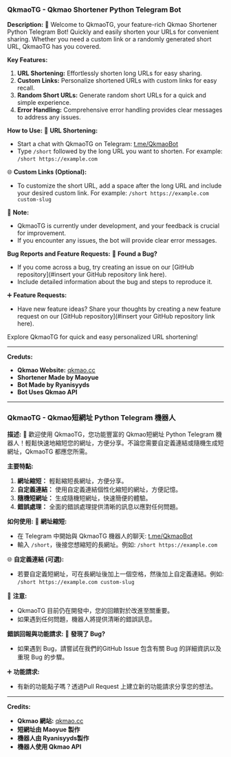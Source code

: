 ### QkmaoTG - Qkmao Shortener Python Telegram Bot

**Description:**
🚀 Welcome to QkmaoTG, your feature-rich Qkmao Shortener Python Telegram Bot! Quickly and easily shorten your URLs for convenient sharing. Whether you need a custom link or a randomly generated short URL, QkmaoTG has you covered.

**Key Features:**
1. **URL Shortening:** Effortlessly shorten long URLs for easy sharing.
2. **Custom Links:** Personalize shortened URLs with custom links for easy recall.
3. **Random Short URLs:** Generate random short URLs for a quick and simple experience.
4. **Error Handling:** Comprehensive error handling provides clear messages to address any issues.

**How to Use:**
🔗 **URL Shortening:**
   - Start a chat with QkmaoTG on Telegram: [t.me/QkmaoBot](https://t.me/QkmaoBot)
   - Type `/short` followed by the long URL you want to shorten. For example: `/short https://example.com`

🌐 **Custom Links (Optional):**
   - To customize the short URL, add a space after the long URL and include your desired custom link. For example: `/short https://example.com custom-slug`

🚧 **Note:**
   - QkmaoTG is currently under development, and your feedback is crucial for improvement.
   - If you encounter any issues, the bot will provide clear error messages.

**Bug Reports and Feature Requests:**
🐞 **Found a Bug?**
   - If you come across a bug, try creating an issue on our [GitHub repository](#insert your GitHub repository link here).
   - Include detailed information about the bug and steps to reproduce it.

➕ **Feature Requests:**
   - Have new feature ideas? Share your thoughts by creating a new feature request on our [GitHub repository](#insert your GitHub repository link here).

Explore QkmaoTG for quick and easy personalized URL shortening!

---

**Creduts:**
- **Qkmao Website:** [qkmao.cc](https://qkmao.cc)
- **Shortener Made by Maoyue**
- **Bot Made by Ryanisyyds**
- **Bot Uses Qkmao API**

---

### QkmaoTG - Qkmao短網址 Python Telegram 機器人

**描述:**
🚀 歡迎使用 QkmaoTG，您功能豐富的 Qkmao短網址 Python Telegram 機器人！輕鬆快速地縮短您的網址，方便分享。不論您需要自定義連結或隨機生成短網址，QkmaoTG 都應您所需。

**主要特點:**
1. **網址縮短：** 輕鬆縮短長網址，方便分享。
2. **自定義連結：** 使用自定義連結個性化縮短的網址，方便記憶。
3. **隨機短網址：** 生成隨機短網址，快速簡便的體驗。
4. **錯誤處理：** 全面的錯誤處理提供清晰的訊息以應對任何問題。

**如何使用:**
🔗 **網址縮短:**
   - 在 Telegram 中開始與 QkmaoTG 機器人的聊天: [t.me/QkmaoBot](https://t.me/QkmaoBot)
   - 輸入 `/short`，後接您想縮短的長網址。例如: `/short https://example.com`

🌐 **自定義連結 (可選):**
   - 若要自定義短網址，可在長網址後加上一個空格，然後加上自定義連結。例如: `/short https://example.com custom-slug`

🚧 **注意:**
   - QkmaoTG 目前仍在開發中，您的回饋對於改進至關重要。
   - 如果遇到任何問題，機器人將提供清晰的錯誤訊息。

**錯誤回報與功能請求:**
🐞 **發現了 Bug?**
   - 如果遇到 Bug，請嘗試在我們的GitHub Issue 包含有關 Bug 的詳細資訊以及重現 Bug 的步驟。

➕ **功能請求:**
   - 有新的功能點子嗎？透過Pull Request 上建立新的功能請求分享您的想法。



---

**Credits:**
- **Qkmao 網站:** [qkmao.cc](https://qkmao.cc)
- **短網址由 Maoyue 製作**
- **機器人由 Ryanisyyds製作**
- **機器人使用 Qkmao API**

